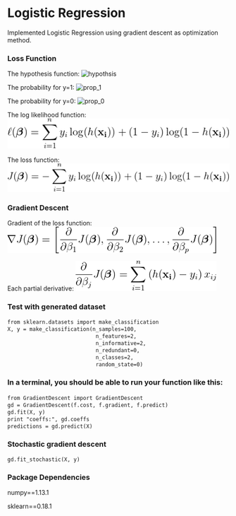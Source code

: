# Logistic Regression

Implemented Logistic Regression using gradient descent as optimization method.

### Loss Function
The hypothesis function:      ![hypothsis](https://latex.codecogs.com/gif.latex?\inline&space;\dpi{200}&space;h_\beta&space;(x_i)&space;=&space;\frac{1}{1&plus;e^{\beta&space;x_i}})

The probability for y=1:      ![prop_1](https://latex.codecogs.com/gif.latex?\dpi{200}&space;P(y_i=1|x_i)&space;=&space;h_\beta&space;(x_i)&space;\,)

The probability for y=0:      ![prop_0](https://latex.codecogs.com/gif.latex?\dpi{200}&space;P(y_i=0|x_i)&space;=&space;1&space;-&space;h_\beta&space;(x_i)&space;\,)

The log likelihood function: ![likehood](https://github.com/gogowenzhang/machine-learning-algorithms-python/blob/master/logistic_regression/img/likelihood.png)

The loss function: ![loss](https://github.com/gogowenzhang/machine-learning-algorithms-python/blob/master/logistic_regression/img/cost.png)

### Gradient Descent
Gradient of the loss function: ![gradient](https://github.com/gogowenzhang/machine-learning-algorithms-python/blob/master/logistic_regression/img/gradient.png)

Each partial derivative: ![partial](https://github.com/gogowenzhang/machine-learning-algorithms-python/blob/master/logistic_regression/img/partial.png)


### Test with generated dataset
```
from sklearn.datasets import make_classification
X, y = make_classification(n_samples=100,
                            n_features=2,
                            n_informative=2,
                            n_redundant=0,
                            n_classes=2,
                            random_state=0)
```

### In a terminal, you should be able to run your function like this:
```import logistic_regression_functions as f
from GradientDescent import GradientDescent
gd = GradientDescent(f.cost, f.gradient, f.predict)
gd.fit(X, y)
print "coeffs:", gd.coeffs
predictions = gd.predict(X)
```

### Stochastic gradient descent
```
gd.fit_stochastic(X, y)
```


### Package Dependencies
numpy==1.13.1

sklearn==0.18.1
